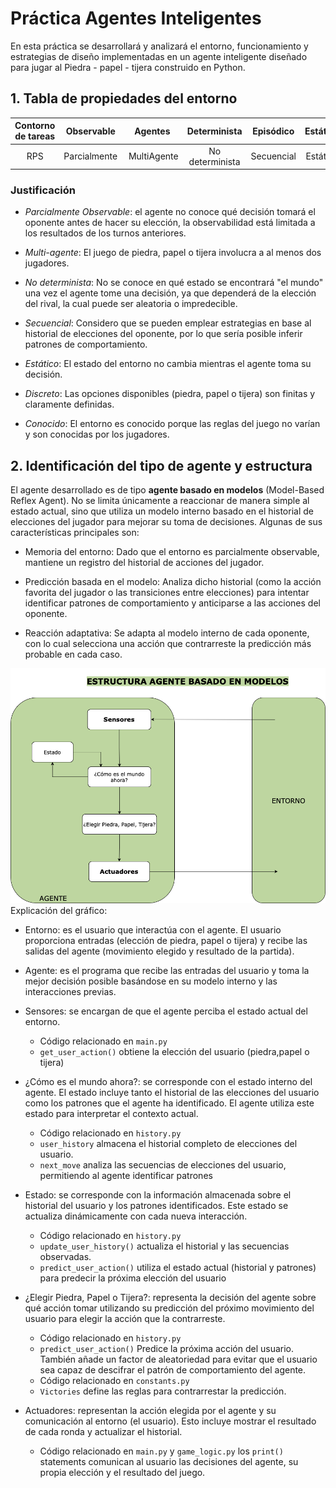 
Práctica Agentes Inteligentes
=============================
En esta práctica se desarrollará y analizará el entorno, funcionamiento y estrategias de diseño implementadas en un agente inteligente diseñado para jugar al Piedra - papel - tijera construido en Python.

## 1. Tabla de propiedades del entorno
Contorno de tareas | Observable| Agentes | Determinista | Episódico | Estático | Discreto | Conocido
:---: | :---: | :---: | :---: | :---: | :---: | :---: | :---: |
 RPS | Parcialmente | MultiAgente | No determinista | Secuencial | Estático |  Discreto |  Conocido |

 ### Justificación

- _Parcialmente Observable_: el agente no conoce qué decisión tomará el oponente antes de hacer su elección, la observabilidad está limitada a los resultados de los turnos anteriores.

- _Multi-agente_: El juego de piedra, papel o tijera involucra a al menos dos jugadores.

- _No determinista_: No se conoce en qué estado se encontrará "el mundo" una vez el agente tome una decisión, ya que dependerá de la elección del rival, la cual puede ser aleatoria o impredecible.

- _Secuencial_: Considero que se pueden emplear estrategias en base al historial de elecciones del oponente, por lo que sería posible inferir patrones de comportamiento.

- _Estático_: El estado del entorno no cambia mientras el agente toma su decisión.

- _Discreto_: Las opciones disponibles (piedra, papel o tijera) son finitas y claramente definidas.

- _Conocido_: El entorno es conocido porque las reglas del juego no varían y son conocidas por los jugadores.

## 2. Identificación del tipo de agente y estructura
El agente desarrollado es de tipo **agente basado en modelos** (Model-Based Reflex Agent). No se limita únicamente a reaccionar de manera simple al estado actual, sino que utiliza un modelo interno basado en el historial de elecciones del jugador para mejorar su toma de decisiones. Algunas de sus características principales son:

- Memoria del entorno: Dado que el entorno es parcialmente observable, mantiene un registro del historial de acciones del jugador.

- Predicción basada en el modelo: Analiza dicho historial (como la acción favorita del jugador o las transiciones entre elecciones) para intentar identificar patrones de comportamiento y anticiparse a las acciones del oponente.

- Reacción adaptativa: Se adapta al modelo interno de cada oponente, con lo cual selecciona una acción que contrarreste la predicción más probable en cada caso.

![Estructura del agente](img/agente.png)
Explicación del gráfico: 

- Entorno: es el usuario que interactúa con el agente. El usuario proporciona entradas (elección de piedra, papel o tijera) y recibe las salidas del agente (movimiento elegido y resultado de la partida). 

- Agente: es el programa que recibe las entradas del usuario y toma la mejor decisión posible basándose en su modelo interno y las interacciones previas. 

- Sensores: se encargan de que el agente perciba el estado actual del entorno. 
    - Código relacionado en `main.py`
    - `get_user_action()` obtiene la elección del usuario (piedra,papel o tijera)

- ¿Cómo es el mundo ahora?: se corresponde con el estado interno del agente. El estado incluye tanto el historial de las elecciones del usuario como los patrones que el agente ha identificado. El agente utiliza este estado para interpretar el contexto actual.
    - Código relacionado en `history.py`
    - `user_history` almacena el historial completo de elecciones del usuario.
    - `next_move` analiza las secuencias de elecciones del usuario, permitiendo al agente identificar patrones

- Estado: se corresponde con la información almacenada sobre el historial del usuario y los patrones identificados. Este estado se actualiza dinámicamente con cada nueva interacción.
    - Código relacionado en `history.py`
    - `update_user_history()` actualiza el historial y las secuencias observadas.
    - `predict_user_action()` utiliza el estado actual (historial y patrones) para predecir la próxima elección del usuario

- ¿Elegir Piedra, Papel o Tijera?: representa la decisión del agente sobre qué acción tomar utilizando su predicción del próximo movimiento del usuario para elegir la acción que la contrarreste.
    -  Código relacionado en `history.py`
    - `predict_user_action()` Predice la próxima acción del usuario. También añade un factor de aleatoriedad para evitar que el usuario sea capaz de descifrar el patrón de comportamiento del agente.
    - Código relacionado en `constants.py`
    - `Victories` define las reglas para contrarrestar la predicción.

- Actuadores: representan la acción elegida por el agente y su comunicación al entorno (el usuario). Esto incluye mostrar el resultado de cada ronda y actualizar el historial.
    - Código relacionado en `main.py` y `game_logic.py` los `print()` statements comunican al usuario las decisiones del agente, su propia elección y el resultado del juego.